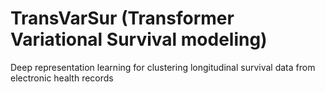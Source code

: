 # TransVarSur (Transformer Variational Survival modeling)
Deep representation learning for clustering longitudinal survival data from electronic health records
